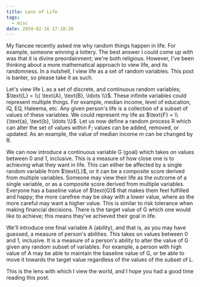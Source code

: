 ```yaml
---
title: Lens of Life
tags:
  - misc
date: 2024-02-16 17:18:20
---
```



My fiancee recently asked me why random things happen in life. For example, someone winning a lottery. The best answer I could come up with was that it is divine preordainment; we're both religious. However, I've been thinking about a more mathematical approach to view life, and its randomness. In a nutshell, I view life as a set of random variables. This post is banter, so please take it as such.  

Let's view life $\text{L}$ as a set of discrete, and continuous random variables; $\text{L} = \\{ \text{A}, \text{B}, \ldots \\}$. These infinite variables could represent multiple things. For example, median income, level of education, IQ, EQ, Haleema, etc. Any given person's life is a collection of a subset of values of these variables. We could represent my life as $\text{F} = \\{\text{a}, \text{b}, \ldots \\}$. Let us now define a random process $\text{R}$ which can alter the set of values within $\text{F}$; values can be added, removed, or updated. As an example, the value of median income $\text{m}$ can be changed by $\text{R}$.  

We can now introduce a continuous variable $\text{G}$ (goal) which takes on values between $0$ and $1$, inclusive. This is a measure of how close one is to achieving what they want in life. This can either be affected by a single random variable from $\text{L}\$, or it can be a composite score derived from multiple variables. Someone may view their life as the outcome of a single variable, or as a composite score derived from multiple variables. Everyone has a baseline value of $\text{G}\$ that makes them feel fulfilled and happy; the more carefree may be okay with a lower value, where as the more careful may want a higher value. This is similar to risk tolerance when making financial decisions. There is the target value of $\text{G}$ which one would like to achieve; this means they've achieved their goal in life.  

We'll introduce one final variable $\text{A}$ (ability), and that is, as you may have guessed, a measure of person's abilities. This takes on values between $0$ and $1$, inclusive. It is a measure of a person's ability to alter the value of $\text{G}$ given any random subset of variables. For example, a person with high value of $\text{A}$ may be able to maintain the baseline value of $\text{G}$, or be able to move it towards the target value regardless of the values of the subset of $\text{L}$.  

This is the lens with which I view the world, and I hope you had a good time reading this post.
